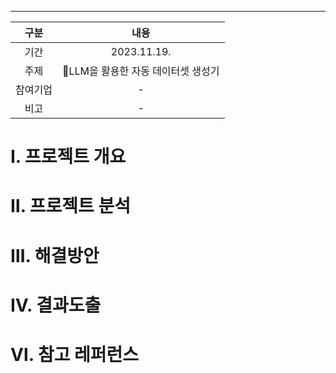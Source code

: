  ----

|   구분   |                내용                |
|:--------:|:----------------------------------:|
|   기간   |            2023.11.19.             |
|   주제   | LLM을 활용한 자동 데이터셋 생성기 |
| 참여기업 |                 -                  |
| 비고         |            -                        |

# Ⅰ. 프로젝트 개요




# Ⅱ. 프로젝트 분석




# Ⅲ. 해결방안




# Ⅳ. 결과도출





# Ⅵ. 참고 레퍼런스





